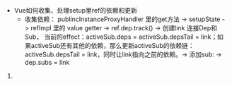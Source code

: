 - Vue如何收集、处理setup里ref的依赖和更新
    - 收集依赖： publincInstanceProxyHandler 里的get方法 -> setupState -> refImpl 里的 value getter -> ref.dep.track() -> 创建link 连接Dep和Sub， 当前的effect：activeSub.deps = activeSub.depsTail = link；如果activeSub还有其他的依赖，那么更新activeSub的依赖链：activeSub.depsTail = link，同时让link指向之前的依赖。-> 添加sub:  -> dep.subs = link
 1. 


